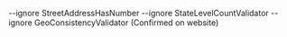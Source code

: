 --ignore StreetAddressHasNumber --ignore StateLevelCountValidator --ignore GeoConsistencyValidator (Confirmed on website)

